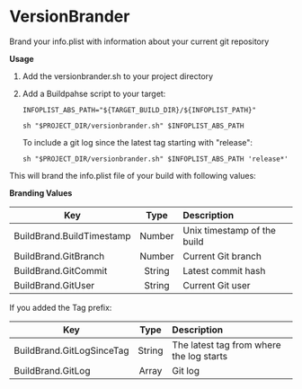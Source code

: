 VersionBrander
==============

Brand your info.plist with information about your current git repository

**Usage**

1. Add the versionbrander.sh to your project directory

2. Add a Buildpahse script to your target:

	```
	INFOPLIST_ABS_PATH="${TARGET_BUILD_DIR}/${INFOPLIST_PATH}"
	
	sh "$PROJECT_DIR/versionbrander.sh" $INFOPLIST_ABS_PATH
	```
	
	To include a git log since the latest tag starting with "release":
	
	```
	sh "$PROJECT_DIR/versionbrander.sh" $INFOPLIST_ABS_PATH 'release*'
	```

This will brand the info.plist file of your build with following values:


**Branding Values**

| Key     | Type      | Description   |
|-|:-:| :-|
|BuildBrand.BuildTimestamp| Number| Unix timestamp of the build|
|BuildBrand.GitBranch| Number | Current Git branch|
|BuildBrand.GitCommit| String| Latest commit hash|
|BuildBrand.GitUser| String| Current Git user|

If you added the Tag prefix:

| Key     | Type      | Description   |
|-|:-:| :-|
|BuildBrand.GitLogSinceTag|String|The latest tag from where the log starts|
|BuildBrand.GitLog|Array|Git log|
